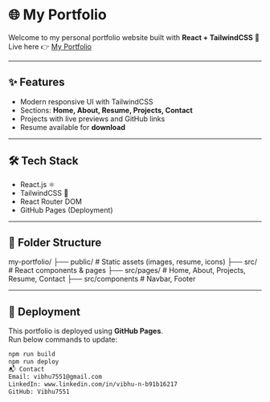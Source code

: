 # 🌐 My Portfolio

Welcome to my personal portfolio website built with **React + TailwindCSS** 🚀  
Live here 👉 [My Portfolio](https://vibhu7551.github.io/my-portfolio/)

---

## ✨ Features
- Modern responsive UI with TailwindCSS  
- Sections: **Home, About, Resume, Projects, Contact**  
- Projects with live previews and GitHub links  
- Resume available for **download**  

---

## 🛠 Tech Stack
- React.js ⚛️  
- TailwindCSS 🎨  
- React Router DOM  
- GitHub Pages (Deployment)  

---

## 📂 Folder Structure
my-portfolio/
├── public/ # Static assets (images, resume, icons)
├── src/ # React components & pages
├── src/pages/ # Home, About, Projects, Resume, Contact
├── src/components # Navbar, Footer

---

## 🚀 Deployment
This portfolio is deployed using **GitHub Pages**.  
Run below commands to update:

```bash
npm run build
npm run deploy
📬 Contact
Email: vibhu7551@gmail.com
LinkedIn: www.linkedin.com/in/vibhu-n-b91b16217
GitHub: Vibhu7551
